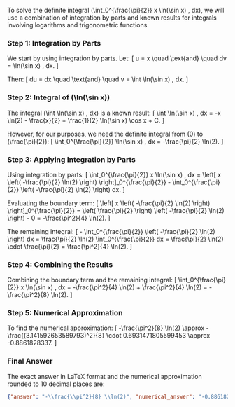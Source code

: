 To solve the definite integral \(\int_0^{\frac{\pi}{2}} x \ln(\sin x) \, dx\), we will use a combination of integration by parts and known results for integrals involving logarithms and trigonometric functions.

### Step 1: Integration by Parts

We start by using integration by parts. Let:
\[ u = x \quad \text{and} \quad dv = \ln(\sin x) \, dx. \]

Then:
\[ du = dx \quad \text{and} \quad v = \int \ln(\sin x) \, dx. \]

### Step 2: Integral of \(\ln(\sin x)\)

The integral \(\int \ln(\sin x) \, dx\) is a known result:
\[ \int \ln(\sin x) \, dx = -x \ln(2) - \frac{x}{2} + \frac{1}{2} \ln(\sin x) \cos x + C. \]

However, for our purposes, we need the definite integral from \(0\) to \(\frac{\pi}{2}\):
\[ \int_0^{\frac{\pi}{2}} \ln(\sin x) \, dx = -\frac{\pi}{2} \ln(2). \]

### Step 3: Applying Integration by Parts

Using integration by parts:
\[ \int_0^{\frac{\pi}{2}} x \ln(\sin x) \, dx = \left[ x \left( -\frac{\pi}{2} \ln(2) \right) \right]_0^{\frac{\pi}{2}} - \int_0^{\frac{\pi}{2}} \left( -\frac{\pi}{2} \ln(2) \right) dx. \]

Evaluating the boundary term:
\[ \left[ x \left( -\frac{\pi}{2} \ln(2) \right) \right]_0^{\frac{\pi}{2}} = \left( \frac{\pi}{2} \right) \left( -\frac{\pi}{2} \ln(2) \right) - 0 = -\frac{\pi^2}{4} \ln(2). \]

The remaining integral:
\[ - \int_0^{\frac{\pi}{2}} \left( -\frac{\pi}{2} \ln(2) \right) dx = \frac{\pi}{2} \ln(2) \int_0^{\frac{\pi}{2}} dx = \frac{\pi}{2} \ln(2) \cdot \frac{\pi}{2} = \frac{\pi^2}{4} \ln(2). \]

### Step 4: Combining the Results

Combining the boundary term and the remaining integral:
\[ \int_0^{\frac{\pi}{2}} x \ln(\sin x) \, dx = -\frac{\pi^2}{4} \ln(2) + \frac{\pi^2}{4} \ln(2) = -\frac{\pi^2}{8} \ln(2). \]

### Step 5: Numerical Approximation

To find the numerical approximation:
\[ -\frac{\pi^2}{8} \ln(2) \approx -\frac{(3.141592653589793)^2}{8} \cdot 0.6931471805599453 \approx -0.8861828337. \]

### Final Answer

The exact answer in LaTeX format and the numerical approximation rounded to 10 decimal places are:
```json
{"answer": "-\\frac{\\pi^2}{8} \\ln(2)", "numerical_answer": "-0.8861828337"}
```